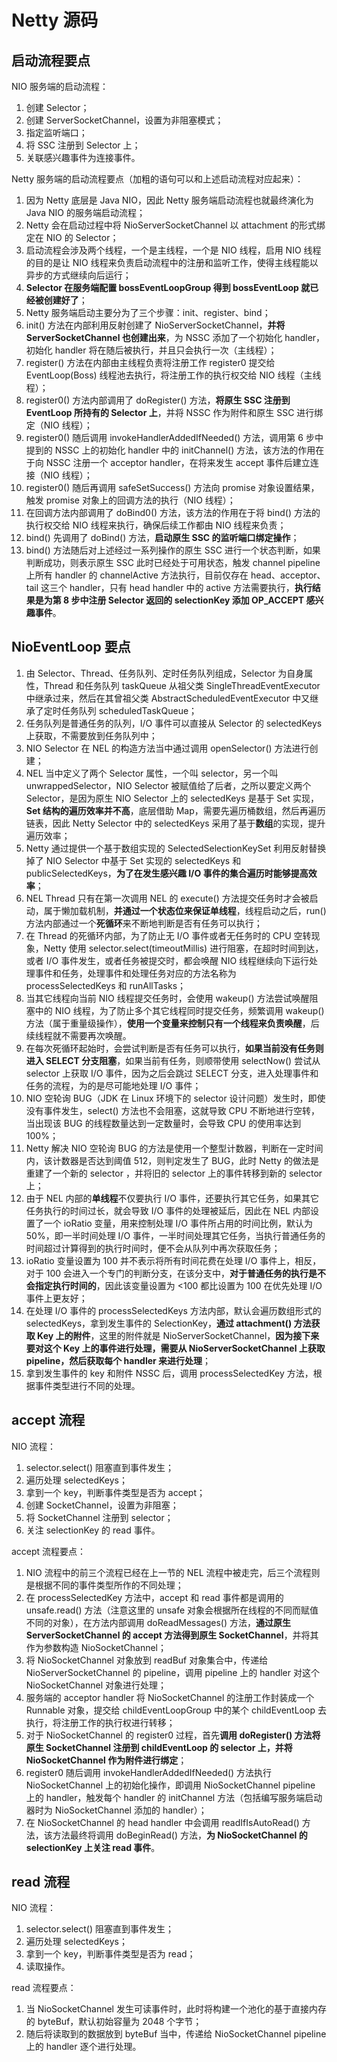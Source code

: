 # Netty 源码

## 启动流程要点

NIO 服务端的启动流程：

1. 创建 Selector；
2. 创建 ServerSocketChannel，设置为非阻塞模式；
3. 指定监听端口；
4. 将 SSC 注册到 Selector 上；
5. 关联感兴趣事件为连接事件。

Netty 服务端的启动流程要点（加粗的语句可以和上述启动流程对应起来）：

1. 因为 Netty 底层是 Java NIO，因此 Netty 服务端启动流程也就最终演化为 Java NIO 的服务端启动流程；
2. Netty 会在启动过程中将 NioServerSocketChannel 以 attachment 的形式绑定在 NIO 的 Selector；
3. 启动流程会涉及两个线程，一个是主线程，一个是 NIO 线程，启用 NIO 线程的目的是让 NIO 线程来负责启动流程中的注册和监听工作，使得主线程能以异步的方式继续向后运行；
4. **Selector 在服务端配置 bossEventLoopGroup 得到 bossEventLoop 就已经被创建好了**；
5. Netty 服务端启动主要分为了三个步骤：init、register、bind；
6. init() 方法在内部利用反射创建了 NioServerSocketChannel，**并将 ServerSocketChannel 也创建出来**，为 NSSC 添加了一个初始化 handler，初始化 handler 将在随后被执行，并且只会执行一次（主线程）；
7. register() 方法在内部由主线程负责将注册工作 register0 提交给 EventLoop(Boss) 线程池去执行，将注册工作的执行权交给 NIO 线程（主线程）；
8. register0() 方法内部调用了 doRegister() 方法，**将原生 SSC 注册到 EventLoop 所持有的 Selector 上**，并将 NSSC 作为附件和原生 SSC 进行绑定（NIO 线程）；
9. register0() 随后调用 invokeHandlerAddedIfNeeded() 方法，调用第 6 步中提到的 NSSC 上的初始化 handler 中的 initChannel() 方法，该方法的作用在于向 NSSC 注册一个 acceptor handler，在将来发生 accept 事件后建立连接（NIO 线程）；
10. register0() 随后再调用 safeSetSuccess() 方法向 promise 对象设置结果，触发 promise 对象上的回调方法的执行（NIO 线程）；
11. 在回调方法内部调用了 doBind0() 方法，该方法的作用在于将 bind() 方法的执行权交给 NIO 线程来执行，确保后续工作都由 NIO 线程来负责；
12. bind() 先调用了 doBind() 方法，**启动原生 SSC 的监听端口绑定操作**；
13. bind() 方法随后对上述经过一系列操作的原生 SSC 进行一个状态判断，如果判断成功，则表示原生 SSC 此时已经处于可用状态，触发 channel pipeline 上所有 handler 的 channelActive 方法执行，目前仅存在 head、acceptor、tail 这三个 handler，只有 head handler 中的 active 方法需要执行，**执行结果是为第 8 步中注册 Selector 返回的 selectionKey 添加 OP_ACCEPT 感兴趣事件**。

## **NioEventLoop** 要点

1. 由 Selector、Thread、任务队列、定时任务队列组成，Selector 为自身属性，Thread 和任务队列 taskQueue 从祖父类 SingleThreadEventExecutor 中继承过来，然后在其曾祖父类 AbstractScheduledEventExecutor 中又继承了定时任务队列 scheduledTaskQueue；
2. 任务队列是普通任务的队列，I/O 事件可以直接从 Selector 的 selectedKeys 上获取，不需要放到任务队列中；
3. NIO Selector 在 NEL 的构造方法当中通过调用 openSelector() 方法进行创建；
4. NEL 当中定义了两个 Selector 属性，一个叫 selector，另一个叫 unwrappedSelector，NIO Selector 被赋值给了后者，之所以要定义两个 Selector，是因为原生 NIO Selector 上的 selectedKeys 是基于 Set 实现，**Set 结构的遍历效率并不高**，底层借助 Map，需要先遍历桶数组，然后再遍历链表，因此 Netty  Selector 中的 selectedKeys 采用了基于**数组**的实现，提升遍历效率；
5. Netty 通过提供一个基于数组实现的 SelectedSelectionKeySet 利用反射替换掉了 NIO Selector 中基于 Set 实现的 selectedKeys 和 publicSelectedKeys，**为了在发生感兴趣 I/O 事件的集合遍历时能够提高效率**；
6. NEL Thread 只有在第一次调用 NEL 的 execute() 方法提交任务时才会被启动，属于懒加载机制，**并通过一个状态位来保证单线程**，线程启动之后，run() 方法内部通过一个**死循环**来不断地判断是否有任务可以执行；
7. 在 Thread 的死循环内部，为了防止无 I/O 事件或者无任务时的 CPU 空转现象，Netty 使用 selector.select(timeoutMillis) 进行阻塞，在超时时间到达，或者 I/O 事件发生，或者任务被提交时，都会唤醒 NIO 线程继续向下运行处理事件和任务，处理事件和处理任务对应的方法名称为 processSelectedKeys 和 runAllTasks；
8. 当其它线程向当前 NIO 线程提交任务时，会使用 wakeup() 方法尝试唤醒阻塞中的 NIO 线程，为了防止多个其它线程同时提交任务，频繁调用 wakeup() 方法（属于重量级操作），**使用一个变量来控制只有一个线程来负责唤醒**，后续线程就不需要再次唤醒。
9. 在每次死循环起始时，会尝试判断是否有任务可以执行，**如果当前没有任务则进入 SELECT 分支阻塞**，如果当前有任务，则顺带使用 selectNow() 尝试从 selector 上获取 I/O 事件，因为之后会跳过 SELECT 分支，进入处理事件和任务的流程，为的是尽可能地处理 I/O 事件；
10. NIO 空轮询 BUG（JDK 在 Linux 环境下的 selector 设计问题）发生时，即使没有事件发生，select() 方法也不会阻塞，这就导致 CPU 不断地进行空转，当出现该 BUG 的线程数量达到一定数量时，会导致 CPU 的使用率达到 100%；
11. Netty 解决 NIO 空轮询 BUG 的方法是使用一个整型计数器，判断在一定时间内，该计数器是否达到阈值 512，则判定发生了 BUG，此时 Netty 的做法是重建了一个新的 selector ，并将旧的 selector 上的事件转移到新的 selector 上；
12. 由于 NEL 内部的**单线程**不仅要执行 I/O 事件，还要执行其它任务，如果其它任务执行的时间过长，就会导致 I/O 事件的处理被延后，因此在 NEL 内部设置了一个 ioRatio 变量，用来控制处理 I/O 事件所占用的时间比例，默认为 50%，即一半时间处理 I/O 事件，一半时间处理其它任务，当执行普通任务的时间超过计算得到的执行时间时，便不会从队列中再次获取任务；
13. ioRatio 变量设置为 100 并不表示将所有时间花费在处理 I/O 事件上，相反，对于 100 会进入一个专门的判断分支，在该分支中，**对于普通任务的执行是不会指定执行时间的**，因此该变量设置为 <100 都比设置为 100 在优先处理 I/O 事件上更友好；
14. 在处理 I/O 事件的 processSelectedKeys 方法内部，默认会遍历数组形式的 selectedKeys，拿到发生事件的 SelectionKey，**通过 attachment() 方法获取 Key 上的附件**，这里的附件就是 NioServerSocketChannel，**因为接下来要对这个 Key 上的事件进行处理，需要从 NioServerSocketChannel 上获取 pipeline，然后获取每个 handler 来进行处理**；
15. 拿到发生事件的 key 和附件 NSSC 后，调用 processSelectedKey 方法，根据事件类型进行不同的处理。

## accept 流程

NIO 流程：

1. selector.select() 阻塞直到事件发生；
2. 遍历处理 selectedKeys；
3. 拿到一个 key，判断事件类型是否为 accept；
4. 创建 SocketChannel，设置为非阻塞；
5. 将 SocketChannel 注册到 selector；
6. 关注 selectionKey 的 read 事件。

accept 流程要点：

1. NIO 流程中的前三个流程已经在上一节的 NEL 流程中被走完，后三个流程则是根据不同的事件类型所作的不同处理；
2. 在 processSelectedKey 方法中，accept 和 read 事件都是调用的 unsafe.read() 方法（注意这里的 unsafe 对象会根据所在线程的不同而赋值不同的对象），在方法内部调用 doReadMessages() 方法，**通过原生 ServerSocketChannel 的 accept 方法得到原生 SocketChannel**，并将其作为参数构造 NioSocketChannel；
3. 将 NioSocketChannel 对象放到 readBuf 对象集合中，传递给 NioServerSocketChannel 的 pipeline，调用 pipeline 上的 handler 对这个 NioSocketChannel 对象进行处理；
4. 服务端的 acceptor handler 将 NioSocketChannel 的注册工作封装成一个 Runnable 对象，提交给 childEventLoopGroup 中的某个 childEventLoop 去执行，将注册工作的执行权进行转移；
5. 对于 NioSocketChannel 的 register0 过程，首先**调用 doRegister() 方法将原生 SocketChannel 注册到 childEventLoop 的 selector 上，并将 NioSocketChannel 作为附件进行绑定**；
6. register0 随后调用 invokeHandlerAddedIfNeeded() 方法执行 NioSocketChannel 上的初始化操作，即调用 NioSocketChannel pipeline 上的 handler，触发每个 handler 的 initChannel 方法（包括编写服务端启动器时为 NioSocketChannel 添加的 handler）；
7. 在 NioSocketChannel 的 head handler 中会调用 readIfIsAutoRead() 方法，该方法最终将调用 doBeginRead() 方法，**为 NioSocketChannel 的 selectionKey 上关注 read 事件**。

## read 流程

NIO 流程：

1. selector.select() 阻塞直到事件发生；
2. 遍历处理 selectedKeys；
3. 拿到一个 key，判断事件类型是否为 read；
4. 读取操作。

read 流程要点：

1. 当 NioSocketChannel 发生可读事件时，此时将构建一个池化的基于直接内存的 byteBuf，默认初始容量为 2048 个字节；
2. 随后将读取到的数据放到 byteBuf 当中，传递给 NioSocketChannel pipeline 上的 handler 逐个进行处理。

